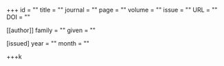 +++
id = ""
title = ""
journal = ""
page = ""
volume = ""
issue = ""
URL = ""
DOI = ""

[[author]]
family = ""
given = ""

[issued]
year = ""
month = ""

+++k
